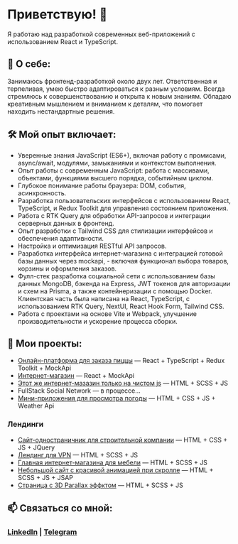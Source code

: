 # Приветствую! 👋  
Я работаю над разработкой современных веб-приложений с использованием React и TypeScript.

## 📌 О себе:
Занимаюсь фронтенд-разработкой около двух лет. Ответственная и терпеливая, умею быстро адаптироваться к разным условиям. Всегда стремлюсь к совершенствованию и открытa к новым знаниям. Обладаю креативным мышлением и вниманием к деталям, что помогает находить нестандартные решения.

## 🛠️ Мой опыт включает:
- Уверенные знания JavaScript (ES6+), включая работу с промисами, async/await, модулями, замыканиями и контекстом выполнения.
- Опыт работы с современным JavaScript​: работа с массивами, объектами, функциями высшего порядка, событийным циклом.
- Глубокое понимание работы браузера: DOM, события, асинхронность.
- Разработка пользовательских интерфейсов с использованием React, TypeScript, и Redux Toolkit для управления состоянием приложения.
- Работа с RTK Query для обработки API-запросов и интеграции серверных данных в фронтенд.
- Опыт разработки с Tailwind CSS для стилизации интерфейсов и обеспечения адаптивности.
- Настройка и оптимизация RESTful API запросов.
- Разработка интерфейса интернет-магазина с интеграцией готовой базы данных через mockapi, - включая функционал выбора товаров, корзины и оформления заказов.
- Фулл-стек разработка социальной сети с использованием базы данных MongoDB, бэкенда на Express, JWT токенов для авторизации и схем на Prisma, а также контейнеризации с помощью Docker. Клиентская часть была написана на React, TypeScript, с использованием RTK Query, NextUI, React Hook Form, Tailwind CSS.
- Работа с проектами на основе Vite и Webpack, улучшение производительности и ускорение процесса сборки.

## 🚀 Мои проекты:
- [Онлайн-платформа для заказа пиццы](https://github.com/Rummiya/react-pizza) — React + TypeScript + Redux Toolkit + MockApi
- [Интернет-магазин](https://github.com/Rummiya/react-sneakers) — React + MockApi
- [Этот же интернет-мазазин только на чистом js](https://github.com/Rummiya/js-sneakers) — HTML + SCSS + JS
- FullStack Social Network — в процессе...
- [Мини-приложения для просмотра погоды](https://github.com/Rummiya/weather-app) — HTML + CSS + JS + Weather Api

### Лендинги
- [Сайт-одностраничник для строительной компании](https://github.com/Rummiya/contsruction) — HTML + CSS + JS + JQuery
- [Лендинг для VPN](https://github.com/Rummiya/laslesVPN) — HTML + SCSS + JS
- [Главная интернет-магазина для мебели](https://github.com/Rummiya/panto) — HTML + SCSS + JS
- [Небольшой сайт с красивой анимацией при скролле](https://github.com/Rummiya/creative-scroll) — HTML + SCSS + JS + JSAP
- [Страница с 3D Parallax эффктом](https://github.com/Rummiya/natural-forest) — HTML + SCSS + JS

## 📫 Связаться со мной:
### [LinkedIn](https://linkedin.com/in/rummiya) | [Telegram](https://t.me/blowyourmiind)

